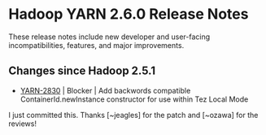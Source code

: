 # Hadoop YARN 2.6.0 Release Notes

These release notes include new developer and user-facing incompatibilities, features, and major improvements.

## Changes since Hadoop 2.5.1

* [YARN-2830](https://issues.apache.org/jira/browse/YARN-2830) | Blocker | Add backwords compatible ContainerId.newInstance constructor for use within Tez Local Mode

I just committed this. Thanks [~jeagles] for the patch and [~ozawa] for the reviews!



